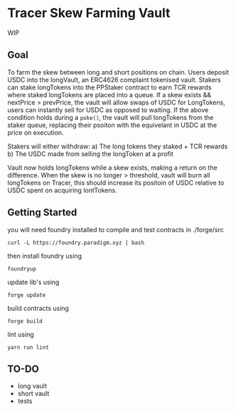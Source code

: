 # Tracer Skew Farming Vault
WIP

## Goal
To farm the skew between long and short positions on chain.
Users deposit USDC into the longVault, an ERC4626 complaint tokenised vault. 
Stakers can stake longTokens into the PPStaker contract to earn TCR rewards where staked longTokens are placed into a queue.
If a skew exists && nextPrice > prevPrice, the vault will allow swaps of USDC for LongTokens, users can instantly sell for USDC as opposed to waiting. 
If the above condition holds during a `poke()`, the vault will pull longTokens from the staker queue, replacing their psoiton with the 
equivelant in USDC at the price on execution. 

Stakers will either withdraw: 
a) The long tokens they staked + TCR rewards
b) The USDC made from selling the longToken at a profit

Vault now holds longTokens while a skew exists, making a return on the difference. When the skew is no longer > threshold, vault will burn
all longTokens on Tracer, this should increase its positoin of USDC relative to USDC spent on acquiring lontTokens. 


## Getting Started
you will need foundry installed to compile and test contracts in ./forge/src
```
curl -L https://foundry.paradigm.xyz | bash
```
then install foundry using 
```
foundryup
```
update lib's using
```
forge update
```
build contracts using
```
forge build
```
lint using 
```
yarn run lint
```

## TO-DO
- long vault
- short vault
- tests